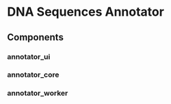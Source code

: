 # DNA Sequences Annotator

## Components

### annotator_ui

### annotator_core

### annotator_worker
